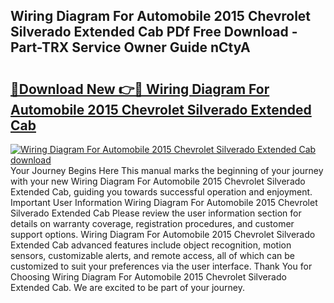 ## Wiring Diagram For Automobile 2015 Chevrolet Silverado Extended Cab PDf Free Download - Part-TRX Service Owner Guide nCtyA

# <h2><a href="http://dfk2fb4.blite.top/?on=Wiring+Diagram+For+Automobile+2015+Chevrolet+Silverado+Extended+Cab">🔗Download New 👉🔴 Wiring Diagram For Automobile 2015 Chevrolet Silverado Extended Cab</a></h2>

[![Wiring Diagram For Automobile 2015 Chevrolet Silverado Extended Cab download](https://i.imgur.com/lujVjoI.png)](http://dfk2fb4.blite.top/?on=Wiring+Diagram+For+Automobile+2015+Chevrolet+Silverado+Extended+Cab)
Your Journey Begins Here This manual marks the beginning of your journey with your new Wiring Diagram For Automobile 2015 Chevrolet Silverado Extended Cab, guiding you towards successful operation and enjoyment. Important User Information Wiring Diagram For Automobile 2015 Chevrolet Silverado Extended Cab Please review the user information section for details on warranty coverage, registration procedures, and customer support options. Wiring Diagram For Automobile 2015 Chevrolet Silverado Extended Cab advanced features include object recognition, motion sensors, customizable alerts, and remote access, all of which can be customized to suit your preferences via the user interface. Thank You for Choosing Wiring Diagram For Automobile 2015 Chevrolet Silverado Extended Cab. We are excited to be part of your journey.
